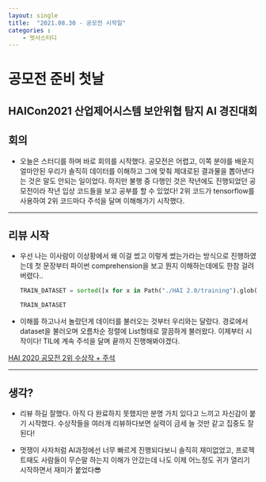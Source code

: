 ```yaml
---
layout: single
title:  "2021.08.30 - 공모전 시작일"
categories : 
    - 멋사스터디
---
```


# 공모전 준비 첫날

## HAICon2021 산업제어시스템 보안위협 탐지 AI 경진대회

## 회의

- 오늘은 스터디를 하며 바로 회의를 시작했다. 공모전은 어렵고, 이쪽 분야를 배운지 얼마안된 우리가 솔직히 데이터를 이해하고 그에 맞춰 제대로된 결과물을 뽑아낸다는 것은 말도 안되는 일이었다. 하지만 불행 중 다행인 것은 작년에도 진행되었던 공모전이라 작년 입상 코드들을 보고 공부를 할 수 있었다! 2위 코드가 tensorflow를 사용하여 2위 코드마다 주석을 달며 이해해가기 시작했다.
 
---

## 리뷰 시작

- 우선 나는 이사람이 이상황에서 왜 이걸 썼고 이렇게 썼는가라는 방식으로 진행하였는데 첫 문장부터 파이썬 comprehension을 보고 뭔지 이해하는데에도 한참 걸려버렸다..

    ```python
    TRAIN_DATASET = sorted([x for x in Path("./HAI 2.0/training").glob("*.csv")]) 

    TRAIN_DATASET
    ```

- 이해를 하고나서 놀랐던게 데이터를 불러오는 것부터 우리와는 달랐다. 경로에서 dataset을 불러오며 오름차순 정렬에 List형태로 깔끔하게 불러왔다. 이제부터 시작이다! TIL에 계속 주석을 달며 끝까지 진행해봐야겠다.

[HAI 2020 공모전 2위 수상작 + 주석](https://github.com/jmsmg/TIL/blob/main/%EA%B3%B5%EB%AA%A8%EC%A0%84/%EC%88%98%EC%83%81%EC%9E%91/%5B2%EC%9C%84%5DSIlab.ipynb)

---
## 생각?

- 리뷰 하길 잘했다. 아직 다 완료하지 못했지만 분명 가치 있다고 느끼고 자신감이 붙기 시작했다. 수상작들을 여러개 리뷰하다보면 실력이 금세 늘 것만 같고 집중도 잘된다!

- 멋쟁이 사자처럼 AI과정에선 너무 빠르게 진행되다보니 솔직히 재미없었고, 프로젝트때도 사람들이 무슨말 하는지 이해가 안갔는데 나도 이제 어느정도 귀가 열리기 시작하면서 재미가 붙었다😎